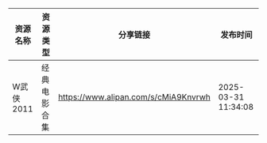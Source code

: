 | 资源名称    | 资源类型   | 分享链接                                 | 发布时间                |
| ------- | ------ | ------------------------------------ | ------------------- |
| W武侠2011 | 经典电影合集 | https://www.alipan.com/s/cMiA9Knvrwh | 2025-03-31 11:34:08 |
